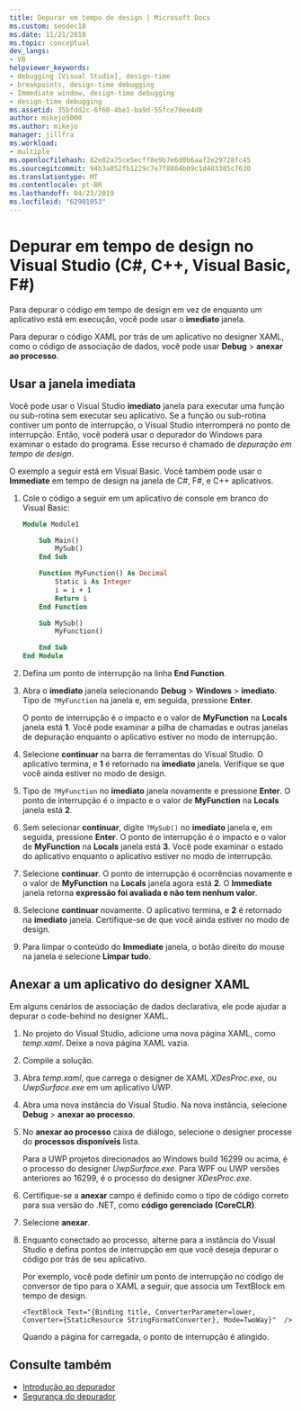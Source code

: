 ```yaml
---
title: Depurar em tempo de design | Microsoft Docs
ms.custom: seodec18
ms.date: 11/21/2018
ms.topic: conceptual
dev_langs:
- VB
helpviewer_keywords:
- debugging [Visual Studio], design-time
- breakpoints, design-time debugging
- Immediate window, design-time debugging
- design-time debugging
ms.assetid: 35bfdd2c-6f60-4be1-ba9d-55fce70ee4d8
author: mikejo5000
ms.author: mikejo
manager: jillfra
ms.workload:
- multiple
ms.openlocfilehash: 82e82a75ce5ecff8e9b7e6d0b6aaf2e29728fc45
ms.sourcegitcommit: 94b3a052fb1229c7e7f8804b09c1d403385c7630
ms.translationtype: MT
ms.contentlocale: pt-BR
ms.lasthandoff: 04/23/2019
ms.locfileid: "62901053"
---
```

# <a name="debug-at-design-time-in-visual-studio-c-c-visual-basic-f"></a>Depurar em tempo de design no Visual Studio (C#, C++, Visual Basic, F#)

Para depurar o código em tempo de design em vez de enquanto um aplicativo está em execução, você pode usar o **imediato** janela.

Para depurar o código XAML por trás de um aplicativo no designer XAML, como o código de associação de dados, você pode usar **Debug** > **anexar ao processo**.

## <a name="use-the-immediate-window"></a>Usar a janela imediata

Você pode usar o Visual Studio **imediato** janela para executar uma função ou sub-rotina sem executar seu aplicativo. Se a função ou sub-rotina contiver um ponto de interrupção, o Visual Studio interromperá no ponto de interrupção. Então, você poderá usar o depurador do Windows para examinar o estado do programa. Esse recurso é chamado de *depuração em tempo de design*.

O exemplo a seguir está em Visual Basic. Você também pode usar o **Immediate** em tempo de design na janela de C#, F#, e C++ aplicativos.

1. Cole o código a seguir em um aplicativo de console em branco do Visual Basic:

   ```vb
   Module Module1

       Sub Main()
           MySub()
       End Sub

       Function MyFunction() As Decimal
           Static i As Integer
           i = i + 1
           Return i
       End Function

       Sub MySub()
           MyFunction()

       End Sub
   End Module
   ```

1. Defina um ponto de interrupção na linha **End Function**.

1. Abra o **imediato** janela selecionando **Debug** > **Windows** > **imediato**. Tipo de `?MyFunction` na janela e, em seguida, pressione **Enter**.

   O ponto de interrupção é o impacto e o valor de **MyFunction** na **Locals** janela está **1**. Você pode examinar a pilha de chamadas e outras janelas de depuração enquanto o aplicativo estiver no modo de interrupção.

1. Selecione **continuar** na barra de ferramentas do Visual Studio. O aplicativo termina, e **1** é retornado na **imediato** janela. Verifique se que você ainda estiver no modo de design.

1. Tipo de `?MyFunction` no **imediato** janela novamente e pressione **Enter**. O ponto de interrupção é o impacto e o valor de **MyFunction** na **Locals** janela está **2**.

1. Sem selecionar **continuar**, digite `?MySub()` no **imediato** janela e, em seguida, pressione **Enter**. O ponto de interrupção é o impacto e o valor de **MyFunction** na **Locals** janela está **3**. Você pode examinar o estado do aplicativo enquanto o aplicativo estiver no modo de interrupção.

1. Selecione **continuar**. O ponto de interrupção é ocorrências novamente e o valor de **MyFunction** na **Locals** janela agora está **2**. O **Immediate** janela retorna **expressão foi avaliada e não tem nenhum valor**.

1. Selecione **continuar** novamente. O aplicativo termina, e **2** é retornado na **imediato** janela. Certifique-se de que você ainda estiver no modo de design.

1. Para limpar o conteúdo do **Immediate** janela, o botão direito do mouse na janela e selecione **Limpar tudo**.

## <a name="attach-to-an-app-from-the-xaml-designer"></a>Anexar a um aplicativo do designer XAML

Em alguns cenários de associação de dados declarativa, ele pode ajudar a depurar o code-behind no designer XAML.

1. No projeto do Visual Studio, adicione uma nova página XAML, como *temp.xaml*. Deixe a nova página XAML vazia.

1. Compile a solução.

1. Abra *temp.xaml*, que carrega o designer de XAML *XDesProc.exe*, ou *UwpSurface.exe* em um aplicativo UWP.

1. Abra uma nova instância do Visual Studio. Na nova instância, selecione **Debug** > **anexar ao processo**.

1. No **anexar ao processo** caixa de diálogo, selecione o designer processe do **processos disponíveis** lista.

   Para a UWP projetos direcionados ao Windows build 16299 ou acima, é o processo do designer *UwpSurface.exe*. Para WPF ou UWP versões anteriores ao 16299, é o processo do designer *XDesProc.exe*.

1. Certifique-se a **anexar** campo é definido como o tipo de código correto para sua versão do .NET, como **código gerenciado (CoreCLR)**.

1. Selecione **anexar**.

1. Enquanto conectado ao processo, alterne para a instância do Visual Studio e defina pontos de interrupção em que você deseja depurar o código por trás de seu aplicativo.

   Por exemplo, você pode definir um ponto de interrupção no código de conversor de tipo para o XAML a seguir, que associa um TextBlock em tempo de design.

    ```xaml
    <TextBlock Text="{Binding title, ConverterParameter=lower, Converter={StaticResource StringFormatConverter}, Mode=TwoWay}"  />
    ```

   Quando a página for carregada, o ponto de interrupção é atingido.

## <a name="see-also"></a>Consulte também
- [Introdução ao depurador](../debugger/debugger-feature-tour.md)
- [Segurança do depurador](../debugger/debugger-security.md)
